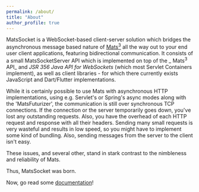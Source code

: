 ```yaml
---
permalink: /about/
title: "About"
author_profile: true
---
```


MatsSocket is a WebSocket-based client-server solution which bridges the asynchronous message based nature
of [Mats<sup>3</sup>](https://github.com/centiservice/mats3) all the way out to your end user client applications,
featuring bidirectional communication. It consists of a small MatsSocketServer API which is implemented on top of the _
Mats<sup>3</sup> API_ and _JSR 356 Java API for WebSockets_ (which most Servlet Containers implement), as well as client
libraries - for which there currently exists JavaScript and Dart/Flutter implementations.

While it is certainly possible to use Mats with asynchronous HTTP implementations, using e.g. Servlet's or Spring's
async modes along with the 'MatsFuturizer', the communication is still over synchronous TCP connections. If the
connection or the server temporarily goes down, you've lost any outstanding requests. Also, you have the overhead of
each HTTP request and response with all their headers. Sending many small requests is very wasteful and results in low
speed, so you might have to implement some kind of bundling. Also, sending messages from the server to the client isn't
easy.

These issues, and several other, stand in stark contrast to the nimbleness and reliability of Mats.

Thus, MatsSocket was born.

Now, go read some [documentation](/docs/)!
